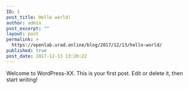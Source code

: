 ```yaml
---
ID: 1
post_title: Hello world!
author: admin
post_excerpt: ""
layout: post
permalink: >
  https://openlab.urad.online/blog/2017/12/13/hello-world/
published: true
post_date: 2017-12-13 13:26:22
---
```

Welcome to WordPress-XX. This is your first post. Edit or delete it, then start writing!
